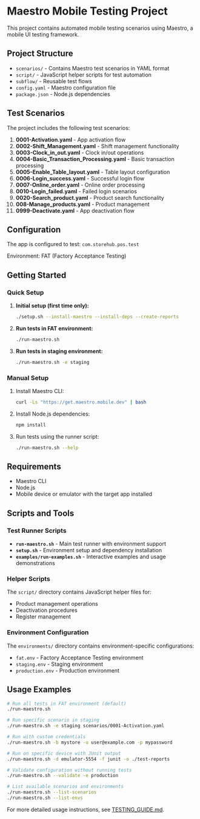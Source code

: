 # Maestro Mobile Testing Project

This project contains automated mobile testing scenarios using Maestro, a mobile UI testing framework.

## Project Structure

- `scenarios/` - Contains Maestro test scenarios in YAML format
- `script/` - JavaScript helper scripts for test automation
- `subflow/` - Reusable test flows
- `config.yaml` - Maestro configuration file
- `package.json` - Node.js dependencies

## Test Scenarios

The project includes the following test scenarios:

1. **0001-Activation.yaml** - App activation flow
2. **0002-Shift_Management.yaml** - Shift management functionality
3. **0003-Clock_in_out.yaml** - Clock in/out operations
4. **0004-Basic_Transaction_Processing.yaml** - Basic transaction processing
5. **0005-Enable_Table_layout.yaml** - Table layout configuration
6. **0006-Login_success.yaml** - Successful login flow
7. **0007-Online_order.yaml** - Online order processing
8. **0010-Login_failed.yaml** - Failed login scenarios
9. **0020-Search_product.yaml** - Product search functionality
10. **008-Manage_products.yaml** - Product management
11. **0999-Deactivate.yaml** - App deactivation flow

## Configuration

The app is configured to test: `com.storehub.pos.test`

Environment: FAT (Factory Acceptance Testing)

## Getting Started

### Quick Setup

1. **Initial setup (first time only):**
   ```bash
   ./setup.sh --install-maestro --install-deps --create-reports
   ```

2. **Run tests in FAT environment:**
   ```bash
   ./run-maestro.sh
   ```

3. **Run tests in staging environment:**
   ```bash
   ./run-maestro.sh -e staging
   ```

### Manual Setup

1. Install Maestro CLI:
   ```bash
   curl -Ls "https://get.maestro.mobile.dev" | bash
   ```

2. Install Node.js dependencies:
   ```bash
   npm install
   ```

3. Run tests using the runner script:
   ```bash
   ./run-maestro.sh --help
   ```

## Requirements

- Maestro CLI
- Node.js
- Mobile device or emulator with the target app installed

## Scripts and Tools

### Test Runner Scripts

- **`run-maestro.sh`** - Main test runner with environment support
- **`setup.sh`** - Environment setup and dependency installation
- **`examples/run-examples.sh`** - Interactive examples and usage demonstrations

### Helper Scripts

The `script/` directory contains JavaScript helper files for:
- Product management operations
- Deactivation procedures
- Register management

### Environment Configuration

The `environments/` directory contains environment-specific configurations:
- `fat.env` - Factory Acceptance Testing environment
- `staging.env` - Staging environment
- `production.env` - Production environment

## Usage Examples

```bash
# Run all tests in FAT environment (default)
./run-maestro.sh

# Run specific scenario in staging
./run-maestro.sh -e staging scenarios/0001-Activation.yaml

# Run with custom credentials
./run-maestro.sh -b mystore -u user@example.com -p mypassword

# Run on specific device with JUnit output
./run-maestro.sh -d emulator-5554 -f junit -o ./test-reports

# Validate configuration without running tests
./run-maestro.sh --validate -e production

# List available scenarios and environments
./run-maestro.sh --list-scenarios
./run-maestro.sh --list-envs
```

For more detailed usage instructions, see [TESTING_GUIDE.md](TESTING_GUIDE.md).
